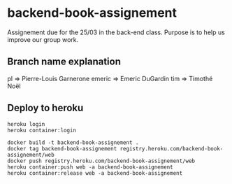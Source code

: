 # backend-book-assignement

Assignement due for the 25/03 in the back-end class. Purpose is to help us improve our group work.

## Branch name explanation

pl => Pierre-Louis Garnerone
emeric => Emeric DuGardin
tim => Timothé Noël

## Deploy to heroku
```
heroku login
heroku container:login

docker build -t backend-book-assignement .
docker tag backend-book-assignement registry.heroku.com/backend-book-assignement/web
docker push registry.heroku.com/backend-book-assignement/web
heroku container:push web -a backend-book-assignement
heroku container:release web -a backend-book-assignement
```